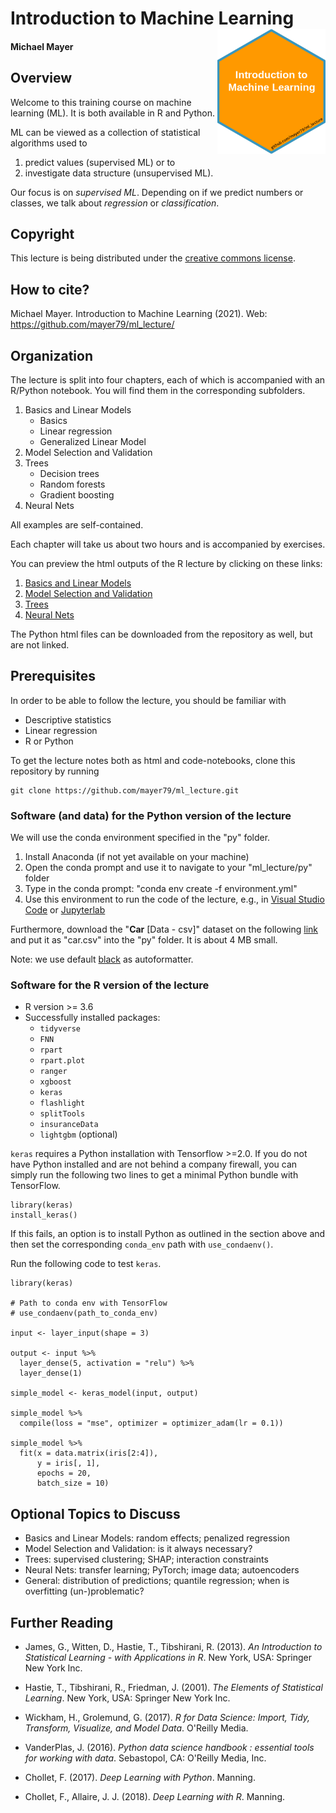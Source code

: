 # Introduction to Machine Learning<a href='https://github.com/mayer79/ml_lecture'><img src='logo.png' align="right" height="200" /></a>

#### Michael Mayer

## Overview

Welcome to this training course on machine learning (ML). 
It is both available in R and Python.

ML can be viewed as a collection of statistical algorithms used to

1. predict values (supervised ML) or to
2. investigate data structure (unsupervised ML).

Our focus is on *supervised ML*. Depending on if we predict numbers or classes, we talk about *regression* or *classification*.

## Copyright

This lecture is being distributed under the [creative commons license](https://creativecommons.org/licenses/by/2.0/).

## How to cite?

Michael Mayer. Introduction to Machine Learning (2021). Web: https://github.com/mayer79/ml_lecture/

## Organization

The lecture is split into four chapters, each of which is accompanied with an R/Python notebook. You will find them in the corresponding subfolders.

1. Basics and Linear Models 
    - Basics
    - Linear regression
    - Generalized Linear Model
2. Model Selection and Validation
3. Trees
    - Decision trees
    - Random forests
    - Gradient boosting
4. Neural Nets

All examples are self-contained.

Each chapter will take us about two hours and is accompanied by exercises.

You can preview the html outputs of the R lecture by clicking on these links:

1. [Basics and Linear Models](https://htmlpreview.github.io/?https://github.com/mayer79/ml_lecture/blob/master/r/1_Basics_and_Linear_Models.html)
2. [Model Selection and Validation](https://htmlpreview.github.io/?https://github.com/mayer79/ml_lecture/blob/master/r/2_Model_Selection_and_Validation.html)
3. [Trees](https://htmlpreview.github.io/?https://github.com/mayer79/ml_lecture/blob/master/r/3_Trees.html)
4. [Neural Nets](https://htmlpreview.github.io/?https://github.com/mayer79/ml_lecture/blob/master/r/4_Neural_Nets.html)

The Python html files can be downloaded from the repository as well, but are not linked.

## Prerequisites

In order to be able to follow the lecture, you should be familiar with

- Descriptive statistics
- Linear regression
- R or Python

To get the lecture notes both as html and code-notebooks, clone this repository by running 

```
git clone https://github.com/mayer79/ml_lecture.git
```

### Software (and data) for the Python version of the lecture

We will use the conda environment specified in the "py" folder.

1. Install Anaconda (if not yet available on your machine)
2. Open the conda prompt and use it to navigate to your "ml_lecture/py" folder
3. Type in the conda prompt: "conda env create -f environment.yml"
4. Use this environment to run the code of the lecture, e.g., in [Visual Studio Code](https://code.visualstudio.com/) or [Jupyterlab](https://jupyterlab.readthedocs.io/en/stable/)

Furthermore, download the "**Car** [Data - csv]" dataset on the following [link](http://www.businessandeconomics.mq.edu.au/our_departments/Applied_Finance_and_Actuarial_Studies/research/books/GLMsforInsuranceData/data_sets)
and put it as "car.csv" into the "py" folder. It is about 4 MB small.

Note: we use default [black](https://github.com/psf/black) as autoformatter.

### Software for the R version of the lecture

- R version >= 3.6
- Successfully installed packages:
    - `tidyverse`
    - `FNN`
    - `rpart`
    - `rpart.plot`
    - `ranger`
    - `xgboost`
    - `keras`
    - `flashlight`
    - `splitTools`
    - `insuranceData`
    - `lightgbm` (optional)

`keras` requires a Python installation with Tensorflow >=2.0. If you do not have Python installed and are not behind a company firewall, you can simply run the following two lines to get a minimal Python bundle with TensorFlow.

```
library(keras)
install_keras()
```

If this fails, an option is to install Python as outlined in the section above and then set the corresponding `conda_env` path with `use_condaenv()`.

Run the following code to test `keras`.

```
library(keras)

# Path to conda env with TensorFlow
# use_condaenv(path_to_conda_env)

input <- layer_input(shape = 3)

output <- input %>% 
  layer_dense(5, activation = "relu") %>% 
  layer_dense(1)

simple_model <- keras_model(input, output)

simple_model %>% 
  compile(loss = "mse", optimizer = optimizer_adam(lr = 0.1))

simple_model %>% 
  fit(x = data.matrix(iris[2:4]),
      y = iris[, 1],
      epochs = 20,
      batch_size = 10)
```

## Optional Topics to Discuss

- Basics and Linear Models: random effects; penalized regression
- Model Selection and Validation: is it always necessary?
- Trees: supervised clustering; SHAP; interaction constraints
- Neural Nets: transfer learning; PyTorch; image data; autoencoders
- General: distribution of predictions; quantile regression; when is overfitting (un-)problematic?

## Further Reading

- James, G., Witten, D., Hastie, T., Tibshirani, R. (2013). *An Introduction to Statistical Learning - with Applications in R*. New York, USA: Springer New York Inc.

- Hastie, T., Tibshirani, R., Friedman, J. (2001). *The Elements of Statistical Learning*. New York, USA: Springer New York Inc.

- Wickham, H., Grolemund, G. (2017). *R for Data Science: Import, Tidy, Transform, Visualize, and Model Data*. O'Reilly Media. 

- VanderPlas, J. (2016). *Python data science handbook : essential tools for working with data*. Sebastopol, CA: O'Reilly Media, Inc.

- Chollet, F. (2017). *Deep Learning with Python*. Manning.

- Chollet, F., Allaire, J. J. (2018). *Deep Learning with R*. Manning.



